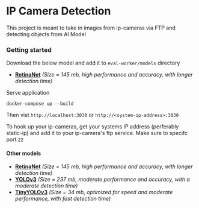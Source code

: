 

# IP Camera Detection

This project is meant to take in images from ip-cameras via FTP and detecting objects from AI Model

### Getting started

Download the below model and add it to `eval-worker/models` directory

* **[RetinaNet](https://github.com/OlafenwaMoses/ImageAI/releases/download/essentials-v5/resnet50_coco_best_v2.1.0.h5)** _(Size = 145 mb, high performance and accuracy, with longer detection time)_


Serve application

```
docker-compose up --build
```

Then vist `http://localhost:3030` or `http://<system-ip-address>:3030`

To hook up your ip-cameras, get your systems IP address (perferably static-ip) and add it to your ip-camera's ftp service. Make sure to specifc port `22`






#### Other models
* **[RetinaNet](https://github.com/OlafenwaMoses/ImageAI/releases/download/essentials-v5/resnet50_coco_best_v2.1.0.h5)** _(Size = 145 mb, high performance and accuracy, with longer detection time)_
* **[YOLOv3](https://github.com/OlafenwaMoses/ImageAI/releases/download/1.0/yolo.h5)** _(Size = 237 mb, moderate performance and accuracy, with a moderate detection time)_
* **[TinyYOLOv3](https://github.com/OlafenwaMoses/ImageAI/releases/download/1.0/yolo-tiny.h5)** _(Size = 34 mb, optimized for speed and moderate performance, with fast detection time)_
